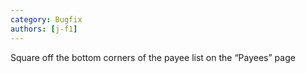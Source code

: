 ```yaml
---
category: Bugfix
authors: [j-f1]
---
```


Square off the bottom corners of the payee list on the “Payees” page
